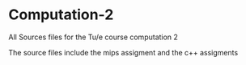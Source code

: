 # Computation-2
All Sources files for the Tu/e course computation 2

The source files include the mips assigment and the c++ assigments
